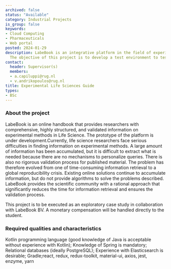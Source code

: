 ```yaml
---
archived: false
status: "Available"
category: Industrial Projects
is_group: false
keywords:
- Cloud Computing
- Pharmaceuticals
- Web portal
posted: 2024-01-29
description: LabeBook is an integrative platform in the field of experimental science.
  The objective of this project is to develop a test environment to test its key functionalities
contact:
  header: Supervisor(s)
  members:
  - a.capiluppi@rug.nl
  - v.andrikopoulos@rug.nl
title: Experimental Life Sciences Guide
types:
- BSc
---
```


### About the project
LabeBook is an online handbook that provides researchers with comprehensive, highly structured, and
validated information on experimental methods in Life Science. The prototype of the platform is under
development.Currently, life science researchers face serious difficulties in finding information on experimental
methods. A large amount of information has been accumulated, but it is difficult to extract what is
needed because there are no mechanisms to personalize queries. There is also no rigorous validation
process for published material. The problem has therefore evolved from one of time-consuming
information retrieval to a global reproducibility crisis. Existing online solutions continue to accumulate
information, but do not provide algorithms to solve the problems described.
LabeBook provides the scientific community with a rational approach that significantly reduces the time
for information retrieval and ensures the validation process.

This project is to be executed as an exploratory case study in collaboration with LabeBook BV. A monetary compensation will be handled directly to the student. 

###  Required qualities and characteristics

Kotlin programming language (good knowledge of Java is acceptable without experience with Kotlin);
Knowledge of Spring is mandatory; Relational databases (ideally PostgreSQL); Experience with
Elasticsearch is desirable; Gradle;react, redux, redux-toolkit, material-ui, axios, jest, enzyme, yarn

